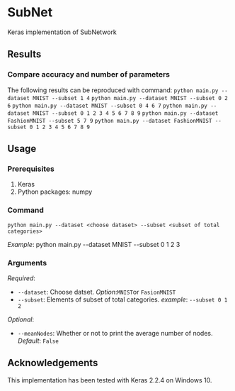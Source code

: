 # SubNet
Keras implementation of SubNetwork

## Results
### Compare accuracy and number of parameters
The following results can be reproduced with command:
`python main.py --dataset MNIST --subset 1 4`
`python main.py --dataset MNIST --subset 0 2 6`
`python main.py --dataset MNIST --subset 0 4 6 7`
`python main.py --dataset MNIST --subset 0 1 2 3 4 5 6 7 8 9`
`python main.py --dataset FashionMNIST --subset 5 7 9`
`python main.py --dataset FashionMNIST --subset 0 1 2 3 4 5 6 7 8 9`



## Usage
### Prerequisites
1. Keras
2. Python packages: numpy
### Command
    python main.py --dataset <choose dataset> --subset <subset of total categories>
*Example*: python main.py --dataset MNIST --subset 0 1 2 3

### Arguments
*Required*:
* `--dataset`: Choose datset. *Option*:`MNIST`or `FasionMNIST`
* `--subset`: Elements of subset of total categories. *example*: `--subset 0 1 2`

*Optional*: 
* `--meanNodes`: Whether or not to print the average number of nodes. *Default*: `False`

## Acknowledgements
This implementation has been tested with Keras 2.2.4 on Windows 10.
